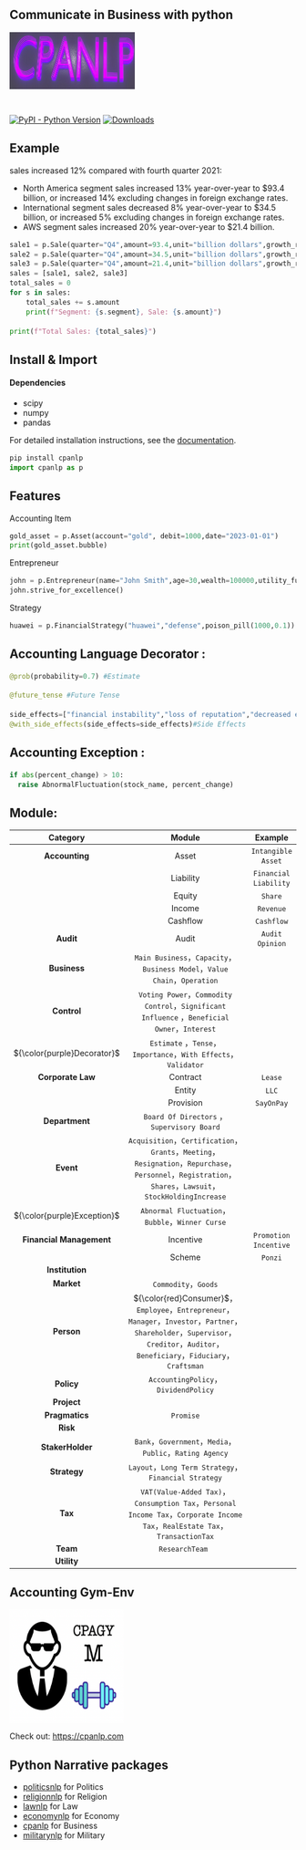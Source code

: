 
## Communicate in Business with python

 <img src="https://raw.githubusercontent.com/accounting-intelligent-ai/cpanlp/main/cpanlp.png" width = "220" height = "100" 
alt="logo" align=center />

<br/>

[![PyPI - Python Version](https://img.shields.io/static/v1?label=pypi&message=v1.2.51&color=blue)](https://pypi.org/project/cpanlp/)
[![Downloads](https://static.pepy.tech/badge/cpanlp/week)](https://pepy.tech/project/cpanlp)


## Example
sales increased 12% compared with fourth quarter 2021:
  - North America segment sales increased 13% year-over-year to $93.4 billion, or increased 14% excluding changes in foreign exchange rates.
  - International segment sales decreased 8% year-over-year to $34.5 billion, or increased 5% excluding changes in foreign exchange rates.
  - AWS segment sales increased 20% year-over-year to $21.4 billion.
```python
sale1 = p.Sale(quarter="Q4",amount=93.4,unit="billion dollars",growth_rate=13%,year=2022,segment="North America")
sale2 = p.Sale(quarter="Q4",amount=34.5,unit="billion dollars",growth_rate=-8%,year=2022,segment="International")
sale3 = p.Sale(quarter="Q4",amount=21.4,unit="billion dollars",growth_rate=20%,year=2022,segment="AWS")
sales = [sale1, sale2, sale3]
total_sales = 0
for s in sales:
    total_sales += s.amount
    print(f"Segment: {s.segment}, Sale: {s.amount}")

print(f"Total Sales: {total_sales}")
```

## Install & Import
#### Dependencies
- scipy 
- numpy
- pandas
  
For detailed installation instructions, see the
[documentation](https://cpanlp.com/documentation).
```python
pip install cpanlp
import cpanlp as p
```

## Features
Accounting Item
```python
gold_asset = p.Asset(account="gold", debit=1000,date="2023-01-01")
print(gold_asset.bubble)
```
Entrepreneur
```python
john = p.Entrepreneur(name="John Smith",age=30,wealth=100000,utility_function=0, experience=5,company=LLC("Apple","Electronics",1000000),entrepreneurship=Entrepreneurship(leadership=9.0))
john.strive_for_excellence()
```
Strategy
```python
huawei = p.FinancialStrategy("huawei","defense",poison_pill(1000,0.1))
```

## Accounting Language Decorator :
```python
@prob(probability=0.7) #Estimate

@future_tense #Future Tense

side_effects=["financial instability","loss of reputation","decreased employee morale"]
@with_side_effects(side_effects=side_effects)#Side Effects 
```

## Accounting Exception :
```python
if abs(percent_change) > 10:
  raise AbnormalFluctuation(stock_name, percent_change)
```

## Module:
|  Category   |  Module   | Example  |
|  :----: |  :----:  | :----:  |
| **Accounting**  | Asset|`Intangible Asset`|
| | Liability |`Financial Liability`|
| | Equity|`Share`|
| | Income|`Revenue`|
| | Cashflow |`Cashflow`|
| **Audit**  | Audit|`Audit Opinion`|
| **Business**  | `Main Business`，`Capacity`，`Business Model`，`Value Chain`，`Operation` |
| **Control**  | `Voting Power`，`Commodity Control`，`Significant Influence` ，`Beneficial Owner`，`Interest` |
| ${\color{purple}Decorator}$| `Estimate` ，`Tense`，`Importance`，`With Effects`，`Validator`|
| **Corporate Law**  | Contract|`Lease`|
|  | Entity|`LLC`|
|  | Provision|`SayOnPay`|
| **Department**  | `Board Of Directors` ，`Supervisory Board`|
| **Event**  | `Acquisition`，`Certification`，`Grants`，`Meeting`，`Resignation`，`Repurchase`，`Personnel`，`Registration`，`Shares`，`Lawsuit`，`StockHoldingIncrease` |
| ${\color{purple}Exception}$| `Abnormal Fluctuation`，`Bubble`，`Winner Curse`|
| **Financial Management**  | Incentive|`Promotion Incentive`|
| | Scheme|`Ponzi`|
| **Institution**  |  |
| **Market**  | `Commodity`，`Goods`|
| **Person**  | ${\color{red}Consumer}$，`Employee`，`Entrepreneur`，`Manager`，`Investor`，`Partner`，`Shareholder`，`Supervisor`，`Creditor`，`Auditor`，`Beneficiary`，`Fiduciary`，`Craftsman` |
| **Policy**  | `AccountingPolicy`，`DividendPolicy` |
| **Project**  |  |
| **Pragmatics**  | `Promise` |
| **Risk** | |
| **StakerHolder**  | `Bank`，`Government`，`Media`，`Public`，`Rating Agency` |
| **Strategy**  | `Layout`，`Long Term Strategy`，`Financial Strategy` |
| **Tax**  | `VAT(Value-Added Tax)`，`Consumption Tax`，`Personal Income Tax`，`Corporate Income Tax`，`RealEstate Tax`，`TransactionTax` ||
| **Team**  | `ResearchTeam `|
| **Utility**  | |

## Accounting Gym-Env
<a href="https://pypi.org/project/cpagym/">
<img src="https://raw.githubusercontent.com/accounting-intelligent-ai/cpagym/main/cpagym.png" width = "200" height = "200" alt="logo" align=center />
</a>

Check out: https://cpanlp.com

## Python Narrative packages
- [politicsnlp](https://pypi.org/project/politicsnlp/) for Politics
- [religionnlp](https://pypi.org/project/religionnlp/) for Religion
- [lawnlp](https://pypi.org/project/lawnlp/) for Law
- [economynlp](https://pypi.org/project/economynlp/) for Economy
- [cpanlp](https://pypi.org/project/cpanlp/) for Business
- [militarynlp](https://pypi.org/project/militarynlp/) for Military
